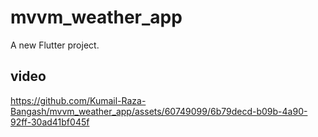 # mvvm_weather_app

A new Flutter project.

## video 

https://github.com/Kumail-Raza-Bangash/mvvm_weather_app/assets/60749099/6b79decd-b09b-4a90-92ff-30ad41bf045f

